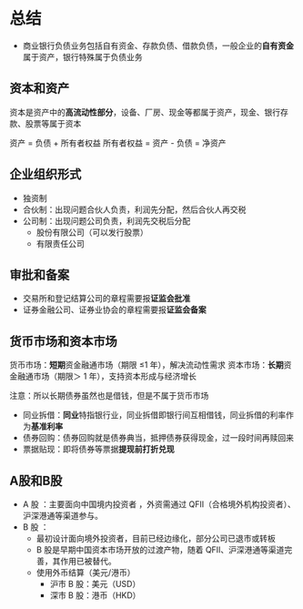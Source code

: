 # 总结

- 商业银行负债业务包括自有资金、存款负债、借款负债，一般企业的**自有资金**属于资产，银行特殊属于负债业务

## 资本和资产

资本是资产中的**高流动性部分**，设备、厂房、现金等都属于资产，现金、银行存款、股票等属于资本

资产 = 负债 + 所有者权益
所有者权益 = 资产 - 负债 = 净资产

## 企业组织形式

- 独资制
- 合伙制：出现问题合伙人负责，利润先分配，然后合伙人再交税
- 公司制：出现问题公司负责，利润先交税后分配
  - 股份有限公司（可以发行股票）
  - 有限责任公司

## 审批和备案

- 交易所和登记结算公司的章程需要报**证监会批准**
- 证券金融公司、证券业协会的章程需要报**证监会备案**

## 货币市场和资本市场

货币市场：**短期**资金融通市场（期限 ≤1 年），解决流动性需求
资本市场：**长期**资金融通市场（期限＞ 1 年），支持资本形成与经济增长

注意：所以长期债券虽然也是借钱，但是不属于货币市场

- 同业拆借：**同业**特指银行业，同业拆借即银行间互相借钱，同业拆借的利率作为**基准利率**
- 债券回购：债券回购就是债券典当，抵押债券获得现金，过一段时间再赎回来
- 票据贴现：即将债券等票据**提现前打折兑现**

## A股和B股

- A 股 ​​：主要面向中国境内投资者 ​​，外资需通过 QFII（合格境外机构投资者）、沪深港通等渠道参与。
- ​​B 股 ​​：
  - 最初设计面向境外投资者，目前已经边缘化，部分公司已退市或转板
  - B 股是早期中国资本市场开放的过渡产物，随着 QFII、沪深港通等渠道完善，其作用已被替代。
  - 使用外币结算（美元/港币）
    - 沪市 B 股：美元（USD）
    - 深市 B 股：港币（HKD）